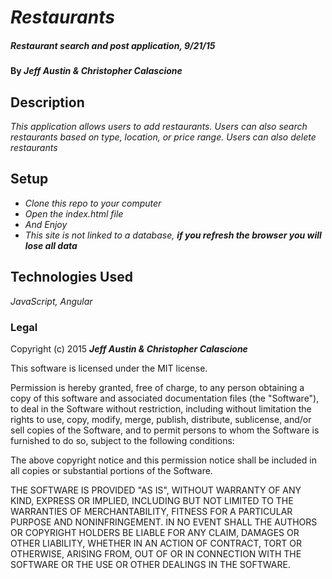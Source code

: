 # _Restaurants_

##### _Restaurant search and post application, 9/21/15_

#### By _**Jeff Austin & Christopher Calascione**_

## Description

_This application allows users to add restaurants. Users can also search restaurants based on type, location, or price range. Users can also delete restaurants_

## Setup

* _Clone this repo to your computer_
* _Open the index.html file_
* _And Enjoy_
* _This site is not linked to a database, **if you refresh the browser you will lose all data**_


## Technologies Used

_JavaScript, Angular_

### Legal

Copyright (c) 2015 **_Jeff Austin & Christopher Calascione_**

This software is licensed under the MIT license.

Permission is hereby granted, free of charge, to any person obtaining a copy
of this software and associated documentation files (the "Software"), to deal
in the Software without restriction, including without limitation the rights
to use, copy, modify, merge, publish, distribute, sublicense, and/or sell
copies of the Software, and to permit persons to whom the Software is
furnished to do so, subject to the following conditions:

The above copyright notice and this permission notice shall be included in
all copies or substantial portions of the Software.

THE SOFTWARE IS PROVIDED "AS IS", WITHOUT WARRANTY OF ANY KIND, EXPRESS OR
IMPLIED, INCLUDING BUT NOT LIMITED TO THE WARRANTIES OF MERCHANTABILITY,
FITNESS FOR A PARTICULAR PURPOSE AND NONINFRINGEMENT. IN NO EVENT SHALL THE
AUTHORS OR COPYRIGHT HOLDERS BE LIABLE FOR ANY CLAIM, DAMAGES OR OTHER
LIABILITY, WHETHER IN AN ACTION OF CONTRACT, TORT OR OTHERWISE, ARISING FROM,
OUT OF OR IN CONNECTION WITH THE SOFTWARE OR THE USE OR OTHER DEALINGS IN
THE SOFTWARE.

